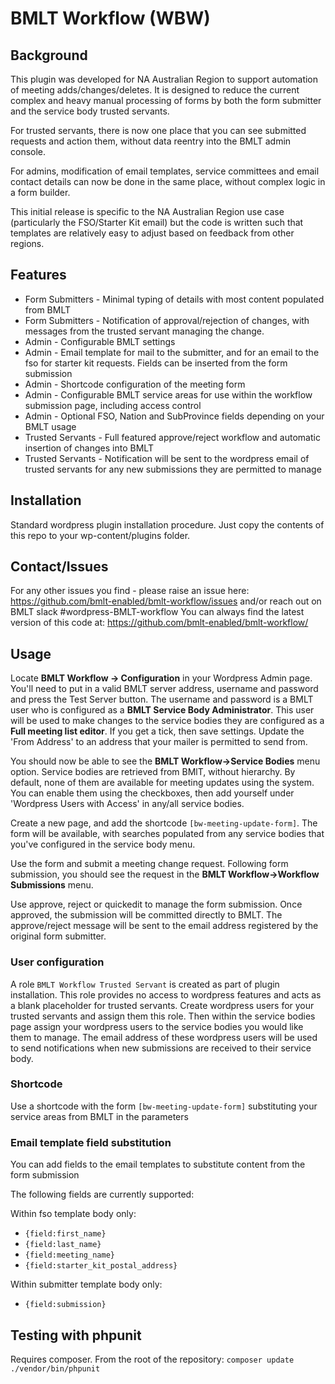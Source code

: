 # BMLT Workflow (WBW)

## Background
This plugin was developed for NA Australian Region to support automation of meeting adds/changes/deletes.
It is designed to reduce the current complex and heavy manual processing of forms by both the form submitter and the service body trusted servants.

For trusted servants, there is now one place that you can see submitted requests and action them, without data reentry into the BMLT admin console.

For admins, modification of email templates, service committees and email contact details can now be done in the same place, without complex logic in a form builder.

This initial release is specific to the NA Australian Region use case (particularly the FSO/Starter Kit email) but the code is written such that templates are relatively easy to adjust based on feedback from other regions.

## Features
- Form Submitters - Minimal typing of details with most content populated from BMLT
- Form Submitters - Notification of approval/rejection of changes, with messages from the trusted servant managing the change.
- Admin - Configurable BMLT settings
- Admin - Email template for mail to the submitter, and for an email to the fso for starter kit requests. Fields can be inserted from the form submission
- Admin - Shortcode configuration of the meeting form
- Admin - Configurable BMLT service areas for use within the workflow submission page, including access control
- Admin - Optional FSO, Nation and SubProvince fields depending on your BMLT usage
- Trusted Servants - Full featured approve/reject workflow and automatic insertion of changes into BMLT
- Trusted Servants - Notification will be sent to the wordpress email of trusted servants for any new submissions they are permitted to manage
## Installation
Standard wordpress plugin installation procedure. Just copy the contents of this repo to your wp-content/plugins folder.

## Contact/Issues
For any other issues you find - please raise an issue here: https://github.com/bmlt-enabled/bmlt-workflow/issues and/or reach out on BMLT slack #wordpress-BMLT-workflow
You can always find the latest version of this code at: https://github.com/bmlt-enabled/bmlt-workflow/

## Usage
Locate **BMLT Workflow -> Configuration** in your Wordpress Admin page. You'll need to put in a valid BMLT server address, username and password and press the Test Server button.
The username and password is a BMLT user who is configured as a **BMLT Service Body Administrator**. This user will be used to make changes to the service bodies they are configured as a **Full meeting list editor**. 
If you get a tick, then save settings. Update the 'From Address' to an address that your mailer is permitted to send from.

You should now be able to see the **BMLT Workflow->Service Bodies** menu option. Service bodies are retrieved from BMlT, without hierarchy. By default, none of them are available for meeting updates using the system. You can enable them using the checkboxes, then add yourself under 'Wordpress Users with Access' in any/all service bodies.

Create a new page, and add the shortcode `[bw-meeting-update-form]`.  The form will be available, with searches populated from any service bodies that you've configured in the service body menu. 

Use the form and submit a meeting change request. Following form submission, you should see the request in the **BMLT Workflow->Workflow Submissions** menu.

Use approve, reject or quickedit to manage the form submission. Once approved, the submission will be committed directly to BMLT. The approve/reject message will be sent to the email address registered by the original form submitter.

### User configuration
A role `BMLT Workflow Trusted Servant` is created as part of plugin installation. This role provides no access to wordpress features and acts as a blank placeholder for trusted servants.
Create wordpress users for your trusted servants and assign them this role. Then within the service bodies page assign your wordpress users to the service bodies you would like them to manage.
The email address of these wordpress users will be used to send notifications when new submissions are received to their service body.
### Shortcode
Use a shortcode with the form `[bw-meeting-update-form]` substituting your service areas from BMLT in the parameters

### Email template field substitution
You can add fields to the email templates to substitute content from the form submission

The following fields are currently supported:

Within fso template body only:
- `{field:first_name}`
- `{field:last_name}`
- `{field:meeting_name}`
- `{field:starter_kit_postal_address}`

Within submitter template body only:
- `{field:submission}`
## Testing with phpunit
Requires composer. From the root of the repository:
```composer update```
```./vendor/bin/phpunit```

